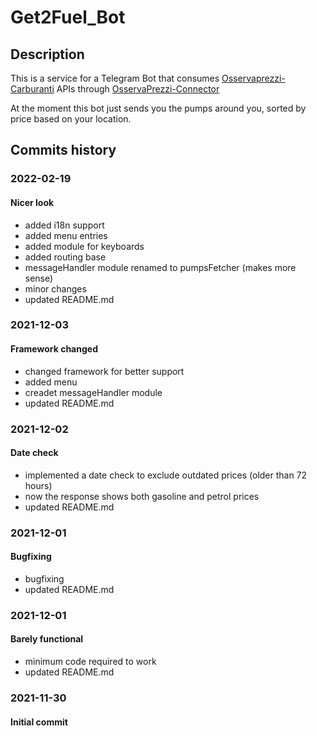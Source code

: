 # Get2Fuel_Bot

## Description

This is a service for a Telegram Bot that consumes [Osservaprezzi-Carburanti](https://carburanti.mise.gov.it/OssPrezziSearch/) APIs through [OsservaPrezzi-Connector](https://github.com/Get2Fuel/OsservaPrezzi-Connector)

At the moment this bot just sends you the pumps around you, sorted by price based on your location.

## Commits history

### 2022-02-19

#### Nicer look

- added i18n support
- added menu entries
- added module for keyboards
- added routing base
- messageHandler module renamed to pumpsFetcher (makes more sense)
- minor changes
- updated README.md

### 2021-12-03

#### Framework changed

- changed framework for better support
- added menu
- creadet messageHandler module
- updated README.md

### 2021-12-02

#### Date check

- implemented a date check to exclude outdated prices (older than 72 hours)
- now the response shows both gasoline and petrol prices
- updated README.md

### 2021-12-01

#### Bugfixing

- bugfixing
- updated README.md

### 2021-12-01

#### Barely functional

- minimum code required to work
- updated README.md

### 2021-11-30

#### Initial commit
